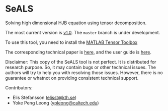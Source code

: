 # SeALS

Solving high dimensional HJB equation using tensor decomposition.

The most current version is [v1.0](https://github.com/ypleong/SeALS/tree/v1.0). The `master` branch is under development.

To use this tool, you need to install the [MATLAB Tensor Toolbox](http://www.sandia.gov/~tgkolda/TensorToolbox/index-2.6.html)

The corresponding technical paper is [here](http://www.cds.caltech.edu/~yleong/docs/Research_Papers/SeALS.pdf), and the user guide is [here](http://www.cds.caltech.edu/~yleong/codes/SeALS_usersguide.pdf).

Disclaimer: This copy of the SeALS tool is not perfect. It is distributed for research purpose. So, it may contain bugs or other technical issues. The authors will try to help you with resolving those issues. However, there is no guarantee or whatnot on providing consistent technical support. 

Contributors:
- Elis Stefansson (elisst@kth.se) 
- Yoke Peng Leong (ypleong@caltech.edu)
